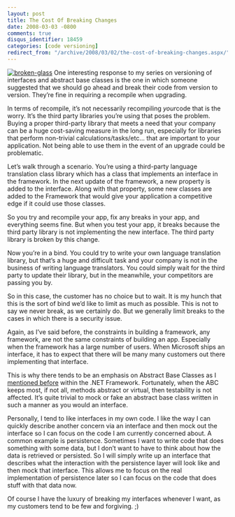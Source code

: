 ```yaml
---
layout: post
title: The Cost Of Breaking Changes
date: 2008-03-03 -0800
comments: true
disqus_identifier: 18459
categories: [code versioning]
redirect_from: "/archive/2008/03/02/the-cost-of-breaking-changes.aspx/"
---
```


[![broken-glass](https://haacked.com/images/haacked_com/WindowsLiveWriter/TheCostOfBreakingChanges_A4A1/broken-glass_3.jpg)](http://www.sxc.hu/photo/296133 "Broken Glass on Stock Xchng")
One interesting response to my series on versioning of interfaces and
abstract base classes is the one in which someone suggested that we
should go ahead and break their code from version to version. They’re
fine in requiring a recompile when upgrading.

In terms of recompile, it’s not necessarily recompiling *your*code that
is the worry. It’s the third party libraries you’re using that poses the
problem. Buying a proper third-party library that meets a need that your
company can be a huge cost-saving measure in the long run, especially
for libraries that perform non-trivial calculations/tasks/etc... that
are important to your application. Not being able to use them in the
event of an upgrade could be problematic.

Let’s walk through a scenario. You’re using a third-party language
translation class library which has a class that implements an interface
in the framework. In the next update of the framework, a new property is
added to the interface. Along with that property, some new classes are
added to the Framework that would give your application a competitive
edge if it could use those classes.

So you try and recompile your app, fix any breaks in your app, and
everything seems fine. But when you test your app, it breaks because the
third party library is not implementing the new interface. The third
party library is broken by this change.

Now you’re in a bind. You could try to write your own language
translation library, but that’s a huge and difficult task and your
company is not in the business of writing language translators. You
could simply wait for the third party to update their library, but in
the meanwhile, your competitors are passing you by.

So in this case, the customer has no choice but to wait. It is my hunch
that this is the sort of bind we’d like to limit as much as possible.
This is not to say we never break, as we certainly do. But we generally
limit breaks to the cases in which there is a security issue.

Again, as I’ve said before, the constraints in building a framework, any
framework, are not the same constraints of building an app. Especially
when the framework has a large number of users. When Microsoft ships an
interface, it has to expect that there will be many many customers out
there implementing that interface.

This is why there tends to be an emphasis on Abstract Base Classes as I
[mentioned
before](https://haacked.com/archive/2008/02/21/versioning-issues-with-abstract-base-classes-and-interfaces.aspx "Abstract Base Class")
within the .NET Framework. Fortunately, when the ABC keeps most, if not
all, methods abstract or virtual, then testability is not affected. It’s
quite trivial to mock or fake an abstract base class written in such a
manner as you would an interface.

Personally, I tend to like interfaces in my own code. I like the way I
can quickly describe another concern via an interface and then mock out
the interface so I can focus on the code I am currently concerned about.
A common example is persistence. Sometimes I want to write code that
does something with some data, but I don’t want to have to think about
how the data is retrieved or persisted. So I will simply write up an
interface that describes what the interaction with the persistence layer
will look like and then mock that interface. This allows me to focus on
the real implementation of persistence later so I can focus on the code
that does stuff with that data now.

Of course I have the luxury of breaking my interfaces whenever I want,
as my customers tend to be few and forgiving. ;)

